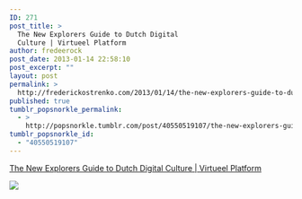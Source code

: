 ```yaml
---
ID: 271
post_title: >
  The New Explorers Guide to Dutch Digital
  Culture | Virtueel Platform
author: fredeerock
post_date: 2013-01-14 22:58:10
post_excerpt: ""
layout: post
permalink: >
  http://frederickostrenko.com/2013/01/14/the-new-explorers-guide-to-dutch-digital-culture/
published: true
tumblr_popsnorkle_permalink:
  - >
    http://popsnorkle.tumblr.com/post/40550519107/the-new-explorers-guide-to-dutch-digital-culture
tumblr_popsnorkle_id:
  - "40550519107"
---
```

<a href='http://virtueelplatform.nl/activiteiten/the-new-explorers'>The New Explorers Guide to Dutch Digital Culture | Virtueel Platform</a><div class="link_description"><p><img src="http://virtueelplatform.nl/uploads/images/scaled/full_banner/4675" /></p></div>